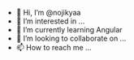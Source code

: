- 👋 Hi, I’m @nojikyaa 
- 👀 I’m interested in ...
- 🌱 I’m currently learning Angular
- 💞️ I’m looking to collaborate on ...
- 📫 How to reach me ...

<!---
nojikyaa/nojikyaa is a ✨ special ✨ repository because its `README.md` (this file) appears on your GitHub profile.
You can click the Preview link to take a look at your changes.
--->
